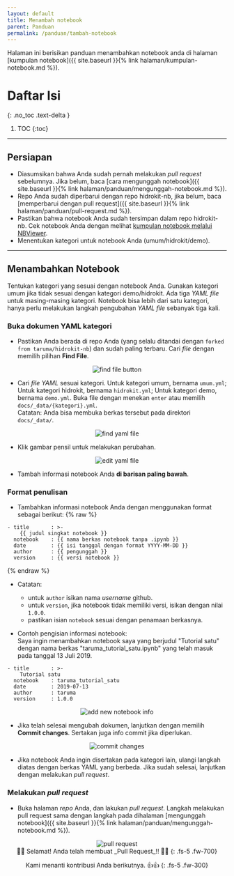 ```yaml
---
layout: default
title: Menambah notebook
parent: Panduan
permalink: /panduan/tambah-notebook
---
```


Halaman ini berisikan panduan menambahkan notebook anda di halaman [kumpulan notebook]({{ site.baseurl }}{% link halaman/kumpulan-notebook.md %}).

# Daftar Isi
{: .no_toc .text-delta }

1. TOC
{:toc}

---
## Persiapan

- Diasumsikan bahwa Anda sudah pernah melakukan _pull request_ sebelumnya. Jika belum, baca [cara mengunggah notebook]({{ site.baseurl }}{% link halaman/panduan/mengunggah-notebook.md %}).
- Repo Anda sudah diperbarui dengan repo hidrokit-nb, jika belum, baca [memperbarui dengan pull request]({{ site.baseurl }}{% link halaman/panduan/pull-request.md %}).
- Pastikan bahwa notebook Anda sudah tersimpan dalam repo hidrokit-nb. Cek notebook Anda dengan melihat [kumpulan notebook melalui NBViewer](https://nbviewer.jupyter.org/github/taruma/hidrokit-nb/tree/master/notebook/).
- Menentukan kategori untuk notebook Anda (umum/hidrokit/demo).

---
## Menambahkan Notebook

Tentukan kategori yang sesuai dengan notebook Anda. Gunakan kategori umum jika tidak sesuai dengan kategori demo/hidrokit. Ada tiga _YAML file_ untuk masing-masing kategori. Notebook bisa lebih dari satu kategori, hanya perlu melakukan langkah pengubahan _YAML file_ sebanyak tiga kali. 

### Buka dokumen YAML kategori

- Pastikan Anda berada di repo Anda (yang selalu ditandai dengan `forked from taruma/hidrokit-nb`) dan sudah paling terbaru. Cari _file_ dengan memilih pilihan **Find File**.

<div align="center">
    <img src="{{ site.baseurl }}/assets/images/panduan/tambah_00.png" alt="find file button"><br>
</div>

- Cari _file YAML_ sesuai kategori. Untuk kategori umum, bernama `umum.yml`; Untuk kategori hidrokit, bernama `hidrokit.yml`; Untuk kategori demo, bernama `demo.yml`. Buka file dengan menekan `enter` atau memilih `docs/_data/{kategori}.yml`.<br>Catatan: Anda bisa membuka berkas tersebut pada direktori `docs/_data/`.

<div align="center">
    <img src="{{ site.baseurl }}/assets/images/panduan/tambah_baru_00.png" alt="find yaml file"><br>
</div>

- Klik gambar pensil untuk melakukan perubahan.

<div align="center">
    <img src="{{ site.baseurl }}/assets/images/panduan/tambah_baru_01.png" alt="edit yaml file"><br>
</div>

- Tambah informasi notebook Anda **di barisan paling bawah**.

### Format penulisan

- Tambahkan informasi notebook Anda dengan menggunakan format sebagai berikut:
{% raw %}
```
- title       : >-
    {{ judul singkat notebook }}
  notebook    : {{ nama berkas notebook tanpa .ipynb }}
  date        : {{ isi tanggal dengan format YYYY-MM-DD }}
  author      : {{ pengunggah }}
  version     : {{ versi notebook }}
```
{% endraw %}

- Catatan: 
  - untuk `author` isikan nama _username_ github. 
  - untuk `version`, jika notebook tidak memiliki versi, isikan dengan nilai `1.0.0`.
  - pastikan isian `notebook` sesuai dengan penamaan berkasnya.

- Contoh pengisian informasi notebook: <br> Saya ingin menambahkan notebook saya yang berjudul "Tutorial satu" dengan nama berkas "taruma_tutorial_satu.ipynb" yang telah masuk pada tanggal 13 Juli 2019.

```
- title       : >-
    Tutorial satu
  notebook    : taruma_tutorial_satu
  date        : 2019-07-13
  author      : taruma
  version     : 1.0.0
```

<div align="center">
    <img src="{{ site.baseurl }}/assets/images/panduan/tambah_baru_02.png" alt="add new notebook info"><br>
</div>

- Jika telah selesai mengubah dokumen, lanjutkan dengan memilih **Commit changes**. Sertakan juga info commit jika diperlukan.

<div align="center">
    <img src="{{ site.baseurl }}/assets/images/panduan/tambah_baru_03.png" alt="commit changes"><br>
</div>

- Jika notebook Anda ingin disertakan pada kategori lain, ulangi langkah diatas dengan berkas YAML yang berbeda. Jika sudah selesai, lanjutkan dengan melakukan _pull request_. 

### Melakukan _pull request_

- Buka halaman _repo_ Anda, dan lakukan _pull request_. Langkah melakukan pull request sama dengan langkah pada dihalaman [mengunggah notebook]({{ site.baseurl }}{% link halaman/panduan/mengunggah-notebook.md %}).

<div align="center">
    <img src="{{ site.baseurl }}/assets/images/panduan/tambah_09.png" alt="pull request"><br>
</div>

<div align="center" markdown="1">
🎉🎊 Selamat! Anda telah membuat _Pull Request_!! 🎊🎉
{: .fs-5 .fw-700}

Kami menanti kontribusi Anda berikutnya. 👍👍 
{: .fs-5 .fw-300}
</div>

